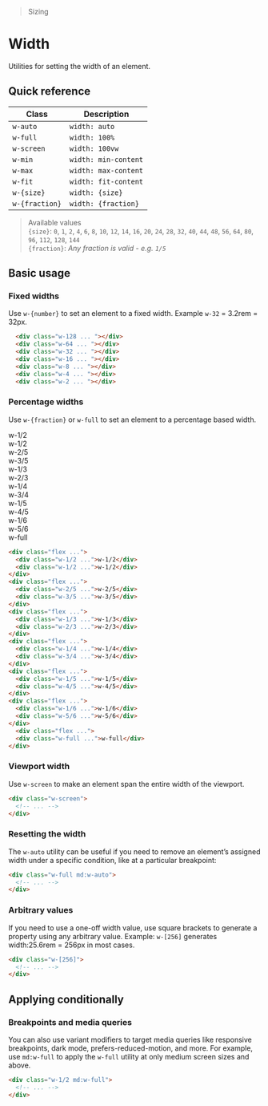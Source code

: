 > Sizing

# Width
Utilities for setting the width of an element.

## Quick reference

| Class          | Description          |
|----------------|----------------------|
| `w-auto`       | `width: auto`        |
| `w-full`       | `width: 100%`        |
| `w-screen`     | `width: 100vw`       |
| `w-min`        | `width: min-content` |
| `w-max`        | `width: max-content` |
| `w-fit`        | `width: fit-content` |
| `w-{size}`     | `width: {size}`      |
| `w-{fraction}` | `width: {fraction}`  |

> Available values <br />
> `{size}`: `0`, `1`, `2`, `4`, `6`, `8`, `10`, `12`, `14`, `16`, `20`, `24`, `28`, `32`, `40`, `44`, `48`, `56`, `64`, `80`, `96`, `112`, `128`, `144` <br />
> `{fraction}`: _Any fraction is valid - e.g. `1/5`_

## Basic usage

### Fixed widths
Use `w-{number}` to set an element to a fixed width. Example `w-32` = 3.2rem = 32px.

<example-container class="flex justify-center">
  <div class="space-y-16">
    <div class="w-128 h-32 mb-16 pd-bg-blue-500 rounded"></div>
    <div class="w-64 h-32 mb-16 pd-bg-blue-500 rounded"></div>
    <div class="w-32 h-32 mb-16 pd-bg-blue-500 rounded"></div>
    <div class="w-16 h-32 mb-16 pd-bg-blue-500 rounded"></div>
    <div class="w-8 h-32 mb-16 pd-bg-blue-500 rounded"></div>
    <div class="w-4 h-32 mb-16 pd-bg-blue-500 rounded"></div>
    <div class="w-2 h-32 mb-16 pd-bg-blue-500 rounded"></div>
  </div>
</example-container>

```html
  <div class="w-128 ... "></div>
  <div class="w-64 ... "></div>
  <div class="w-32 ... "></div>
  <div class="w-16 ... "></div>
  <div class="w-8 ... "></div>
  <div class="w-4 ... "></div>
  <div class="w-2 ... "></div>
```

### Percentage widths
Use `w-{fraction}` or `w-full` to set an element to a percentage based width.

<example-container>
  <div class="flex gap-16">
    <div class="w-1/2 h-32 mb-16 pd-bg-violet-500 ex-box">w-1/2</div>
    <div class="w-1/2 h-32 mb-16 pd-bg-violet-500 ex-box">w-1/2</div>
  </div>
  <div class="flex gap-16">
    <div class="w-2/5 h-32 mb-16 pd-bg-violet-500 ex-box">w-2/5</div>
    <div class="w-3/5 h-32 mb-16 pd-bg-violet-500 ex-box">w-3/5</div>
  </div>
  <div class="flex gap-16">
    <div class="w-1/3 h-32 mb-16 pd-bg-violet-500 ex-box">w-1/3</div>
    <div class="w-2/3 h-32 mb-16 pd-bg-violet-500 ex-box">w-2/3</div>
  </div>
  <div class="flex gap-16">
    <div class="w-1/4 h-32 mb-16 pd-bg-violet-500 ex-box">w-1/4</div>
    <div class="w-3/4 h-32 mb-16 pd-bg-violet-500 ex-box">w-3/4</div>
  </div>
  <div class="flex gap-16">
    <div class="w-1/5 h-32 mb-16 pd-bg-violet-500 ex-box">w-1/5</div>
    <div class="w-4/5 h-32 mb-16 pd-bg-violet-500 ex-box">w-4/5</div>
  </div>
  <div class="flex gap-16">
    <div class="w-1/6 h-32 mb-16 pd-bg-violet-500 ex-box">w-1/6</div>
    <div class="w-5/6 h-32 mb-16 pd-bg-violet-500 ex-box">w-5/6</div>
  </div>
    <div class="flex gap-16">
    <div class="w-full h-32 mb-16 pd-bg-violet-500 ex-box">w-full</div>
  </div>
</example-container>

```html
<div class="flex ...">
  <div class="w-1/2 ...">w-1/2</div>
  <div class="w-1/2 ...">w-1/2</div>
</div>
<div class="flex ...">
  <div class="w-2/5 ...">w-2/5</div>
  <div class="w-3/5 ...">w-3/5</div>
</div>
<div class="flex ...">
  <div class="w-1/3 ...">w-1/3</div>
  <div class="w-2/3 ...">w-2/3</div>
</div>
<div class="flex ...">
  <div class="w-1/4 ...">w-1/4</div>
  <div class="w-3/4 ...">w-3/4</div>
</div>
<div class="flex ...">
  <div class="w-1/5 ...">w-1/5</div>
  <div class="w-4/5 ...">w-4/5</div>
</div>
<div class="flex ...">
  <div class="w-1/6 ...">w-1/6</div>
  <div class="w-5/6 ...">w-5/6</div>
</div>
  <div class="flex ...">
  <div class="w-full ...">w-full</div>
</div>
```

### Viewport width
Use `w-screen` to make an element span the entire width of the viewport.

```html
<div class="w-screen">
  <!-- ... -->
</div>
```

### Resetting the width
The `w-auto` utility can be useful if you need to remove an element’s assigned width under a specific condition, like at a particular breakpoint:

```html
<div class="w-full md:w-auto">
  <!-- ... -->
</div>
```

### Arbitrary values
If you need to use a one-off width value, use square brackets to generate a property using any arbitrary value. Example: `w-[256]` generates width:25.6rem = 256px in most cases.

```html
<div class="w-[256]">
  <!-- ... -->
</div>
```

## Applying conditionally

### Breakpoints and media queries
You can also use variant modifiers to target media queries like responsive breakpoints, dark mode, prefers-reduced-motion, and more. For example, use `md:w-full` to apply the `w-full` utility at only medium screen sizes and above.

```html
<div class="w-1/2 md:w-full">
  <!-- ... -->
</div>
```

